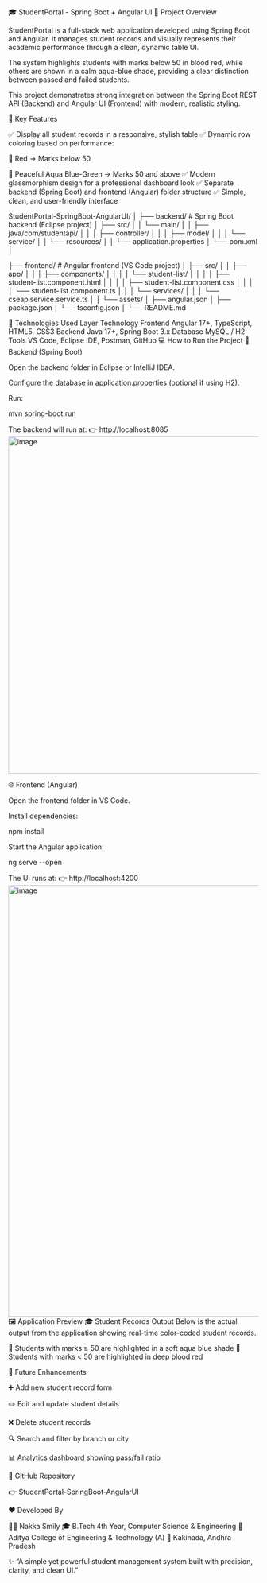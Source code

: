 🎓 StudentPortal - Spring Boot + Angular UI
🧾 Project Overview

StudentPortal is a full-stack web application developed using Spring Boot and Angular.
It manages student records and visually represents their academic performance through a clean, dynamic table UI.

The system highlights students with marks below 50 in blood red, while others are shown in a calm aqua-blue shade, providing a clear distinction between passed and failed students.

This project demonstrates strong integration between the Spring Boot REST API (Backend) and Angular UI (Frontend) with modern, realistic styling.

🌟 Key Features

✅ Display all student records in a responsive, stylish table
✅ Dynamic row coloring based on performance:

🔴 Red → Marks below 50

🩵 Peaceful Aqua Blue-Green → Marks 50 and above
✅ Modern glassmorphism design for a professional dashboard look
✅ Separate backend (Spring Boot) and frontend (Angular) folder structure
✅ Simple, clean, and user-friendly interface

StudentPortal-SpringBoot-AngularUI/
│
├── backend/                       # Spring Boot backend (Eclipse project)
│   ├── src/
│   │   └── main/
│   │       ├── java/com/studentapi/
│   │       │   ├── controller/
│   │       │   ├── model/
│   │       │   └── service/
│   │       └── resources/
│   │           └── application.properties
│   └── pom.xml
│

├── frontend/                      # Angular frontend (VS Code project)
│   ├── src/
│   │   ├── app/
│   │   │   ├── components/
│   │   │   │   └── student-list/
│   │   │   │       ├── student-list.component.html
│   │   │   │       ├── student-list.component.css
│   │   │   │       └── student-list.component.ts
│   │   │   └── services/
│   │   │       └── cseapiservice.service.ts
│   │   └── assets/
│   ├── angular.json
│   ├── package.json
│   └── tsconfig.json
│
└── README.md

🧰 Technologies Used
Layer	Technology
Frontend	Angular 17+, TypeScript, HTML5, CSS3
Backend	Java 17+, Spring Boot 3.x
Database	MySQL / H2
Tools	VS Code, Eclipse IDE, Postman, GitHub
💻 How to Run the Project
🧩 Backend (Spring Boot)

Open the backend folder in Eclipse or IntelliJ IDEA.

Configure the database in application.properties (optional if using H2).

Run:

mvn spring-boot:run


The backend will run at:
👉 http://localhost:8085
<img width="1897" height="678" alt="image" src="https://github.com/user-attachments/assets/e2000629-a991-4e72-8aaf-3f61328f9bcd" />

🌐 Frontend (Angular)

Open the frontend folder in VS Code.

Install dependencies:

npm install


Start the Angular application:

ng serve --open


The UI runs at:
👉 http://localhost:4200
<img width="1729" height="868" alt="image" src="https://github.com/user-attachments/assets/c69abe9b-f8b4-4ed3-b930-522959d911a5" />
🖼️ Application Preview
🎓 Student Records Output
Below is the actual output from the application showing real-time color-coded student records.

🩵 Students with marks ≥ 50 are highlighted in a soft aqua blue shade
🔴 Students with marks < 50 are highlighted in deep blood red

🚀 Future Enhancements

➕ Add new student record form

✏️ Edit and update student details

❌ Delete student records

🔍 Search and filter by branch or city

📊 Analytics dashboard showing pass/fail ratio

🔗 GitHub Repository

👉 StudentPortal-SpringBoot-AngularUI

❤️ Developed By

👩‍💻 Nakka Smily
🎓 B.Tech 4th Year, Computer Science & Engineering
🏫 Aditya College of Engineering & Technology (A)
📍 Kakinada, Andhra Pradesh

✨ “A simple yet powerful student management system built with precision, clarity, and clean UI.”
